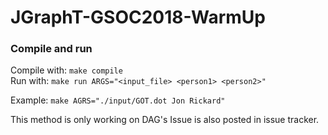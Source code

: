 # JGraphT-GSOC2018-WarmUp
### Compile and run
Compile with: `make compile`  
Run with: `make run ARGS="<input_file> <person1> <person2>"`  

Example: `make AGRS="./input/GOT.dot Jon Rickard"`


This method is only working on DAG's Issue is also posted in issue tracker.